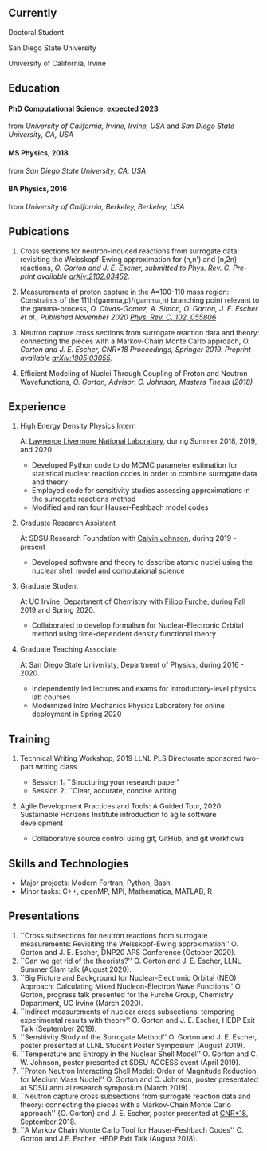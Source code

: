 ## Currently
Doctoral Student

San Diego State University 

University of California, Irvine

## Education

#### PhD Computational Science, expected 2023

from _University of California, Irvine, Irvine, USA_ and _San Diego State University, CA, USA_

#### MS Physics, 2018

from _San Diego State University, CA, USA_

#### BA Physics, 2016

from _University of California, Berkeley, Berkeley, USA_

## Pubications

1. Cross sections for neutron-induced reactions from surrogate data: revisiting the Weisskopf-Ewing approximation for (n,n') and (n,2n) reactions, _O. Gorton and J. E. Escher, submitted to Phys. Rev. C. Pre-print available [arXiv:2102.03452](https://arxiv.org/abs/2102.03452)_.

2. Measurements of proton capture in the A=100-110 mass region: Constraints of the 111In(gamma,p)/(gamma,n) branching point relevant to the
gamma-process, _O. Olivas-Gomez, A. Simon, O. Gorton, J. E. Escher et al., Published November 2020 [Phys. Rev. C, 102, 055806](https://journals.aps.org/prc/abstract/10.1103/PhysRevC.102.055806)_

3. Neutron capture cross sections from surrogate reaction data and theory: connecting the pieces with a Markov-Chain Monte Carlo approach, _O. Gorton and J. E. Escher, CNR*18 Proceedings, Springer 2019. Preprint available [arXiv:1905:03055](https://arxiv.org/abs/1905.03055)._

4. Efficient Modeling of Nuclei Through Coupling of Proton and Neutron Wavefunctions, _O. Gorton, Advisor: C. Johnson, Masters Thesis (2018)_

## Experience

1. High Energy Density Physics Intern  
   
   At [Lawrence Livermore National Laboratory](https://www.llnl.gov), during
   Summer 2018, 2019, and 2020
    - Developed Python code to do MCMC parameter estimation for statistical nuclear reaction codes in order to combine surrogate data and theory
    - Employed code for sensitivity studies assessing approximations in the surrogate reactions method
    - Modified and ran four Hauser-Feshbach model codes

2. Graduate Research Assistant

   At SDSU Research Foundation with [Calvin Johnson](http://sci.sdsu.edu/johnson/), during 2019 - present
   - Developed software and theory to describe atomic nuclei using the nuclear shell model and computaional science

3. Graduate Student

   At UC Irvine, Department of Chemistry with [Filipp Furche](https://ffgroup.chem.uci.edu/members/filipp/), during Fall 2019 and Spring 2020.
   - Collaborated to develop formalism for Nuclear-Electronic Orbital method using time-dependent density functional theory

4. Graduate Teaching Associate

   At San Diego State Univeristy, Department of Physics, during 2016 - 2020.
   - Independently led lectures and exams for introductory-level physics lab courses
   - Modernized Intro Mechanics Physics Laboratory for online deployment in Spring 2020

## Training
1. Technical Writing Workshop, 2019
   LLNL PLS Directorate sponsored two-part writing class
   - Session 1: ``Structuring your research paper"
   - Session 2: ``Clear, accurate, concise writing

2. Agile Development Practices and Tools: A Guided Tour, 2020
   Sustainable Horizons Institute introduction to agile software development
   - Collaborative source control using git, GitHub, and git workflows

## Skills and Technologies
- Major projects: Modern Fortran, Python, Bash
- Minor tasks: C++, openMP, MPI, Mathematica, MATLAB, R

## Presentations
1. ``Cross subsections for neutron reactions from surrogate measurements:  Revisiting the Weisskopf-Ewing approximation'' O. Gorton and J. E. Escher, DNP20 APS Conference (October 2020).
2. ``Can we get rid of the theorists?'' O. Gorton and J. E. Escher, LLNL Summer Slam talk (August 2020).
3. ``Big Picture and Background for Nuclear-Electronic Orbital (NEO) Approach: Calculating Mixed Nucleon-Electron Wave Functions'' O. Gorton, progress talk presented for the Furche Group, Chemistry Department, UC Irvine (March 2020).
4. ``Indirect measurements of nuclear cross subsections: tempering experimental results with theory'' O. Gorton and J. E. Escher, HEDP Exit Talk (September 2019).
5. ``Sensitivity Study of the Surrogate Method'' O. Gorton and J. E. Escher, poster presented at LLNL Student Poster Symposium (August 2019).
6. ``Temperature and Entropy in the Nuclear Shell Model'' O. Gorton and C. W. Johnson, poster presented at SDSU ACCESS event (April 2019).
7. ``Proton Neutron Interacting Shell Model: Order of Magnitude Reduction for Medium Mass Nuclei'' O. Gorton and C. Johnson, poster presentated at SDSU annual research symposium (March 2019).
8. ``Neutron capture cross subsections from surrogate reaction data and theory: connecting the pieces with a Markov-Chain Monte Carlo approach'' {O. Gorton} and J. E. Escher, poster presented at [CNR*18](https://indico.bnl.gov/event/4158/),  September 2018.
9. ``A Markov Chain Monte Carlo Tool for Hauser-Feshbach Codes'' O. Gorton and J.E. Escher, HEDP Exit Talk (August 2018).
